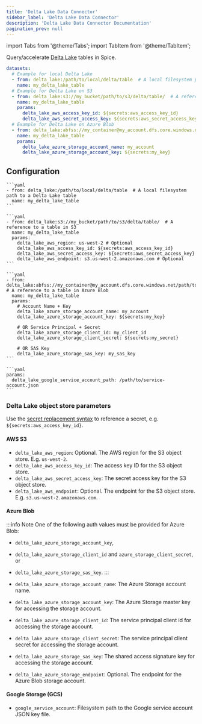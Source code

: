 ```yaml
---
title: 'Delta Lake Data Connector'
sidebar_label: 'Delta Lake Data Connector'
description: 'Delta Lake Data Connector Documentation'
pagination_prev: null
---
```


import Tabs from '@theme/Tabs';
import TabItem from '@theme/TabItem';

Query/accelerate [Delta Lake](https://delta.io/) tables in Spice.

```yaml
datasets:
  # Example for local Delta Lake
  - from: delta_lake:/path/to/local/delta/table  # A local filesystem path to a Delta Lake table
    name: my_delta_lake_table
  # Example for Delta Lake on S3
  - from: delta_lake:s3://my_bucket/path/to/s3/delta/table/  # A reference to a table in S3
    name: my_delta_lake_table
    params:
      delta_lake_aws_access_key_id: ${secrets:aws_access_key_id}
      delta_lake_aws_secret_access_key: ${secrets:aws_secret_access_key}
  # Example for Delta Lake on Azure Blob
  - from: delta_lake:abfss://my_container@my_account.dfs.core.windows.net/path/to/azure/delta/table/  # A reference to a table in Azure Blob
    name: my_delta_lake_table
    params:
      delta_lake_azure_storage_account_name: my_account
      delta_lake_azure_storage_account_key: ${secrets:my_key}
```

## Configuration

<Tabs>
  <TabItem value="delta_lake_local" label="Delta Lake + Local" default>

    ```yaml
    - from: delta_lake:/path/to/local/delta/table  # A local filesystem path to a Delta Lake table
      name: my_delta_lake_table
    ```

  </TabItem>
  <TabItem value="delta_lake_s3" label="Delta Lake + S3" default>

    ```yaml
    - from: delta_lake:s3://my_bucket/path/to/s3/delta/table/  # A reference to a table in S3
      name: my_delta_lake_table
      params:
        delta_lake_aws_region: us-west-2 # Optional
        delta_lake_aws_access_key_id: ${secrets:aws_access_key_id}
        delta_lake_aws_secret_access_key: ${secrets:aws_secret_access_key}
        delta_lake_aws_endpoint: s3.us-west-2.amazonaws.com # Optional
    ```

  </TabItem>
  <TabItem value="delta_lake_azure" label="Delta Lake + Azure Blob">

    ```yaml
    - from: delta_lake:abfss://my_container@my_account.dfs.core.windows.net/path/to/azure/delta/table/  # A reference to a table in Azure Blob
      name: my_delta_lake_table
      params:
        # Account Name + Key
        delta_lake_azure_storage_account_name: my_account
        delta_lake_azure_storage_account_key: ${secrets:my_key}

        # OR Service Principal + Secret
        delta_lake_azure_storage_client_id: my_client_id
        delta_lake_azure_storage_client_secret: ${secrets:my_secret}

        # OR SAS Key
        delta_lake_azure_storage_sas_key: my_sas_key
    ```

  </TabItem>
  <TabItem value="delta_lake_gcp" label="Delta Lake + Google Storage">

    ```yaml
    params:
      delta_lake_google_service_account_path: /path/to/service-account.json
    ```

  </TabItem>
</Tabs>

### Delta Lake object store parameters

Use the [secret replacement syntax](../secret-stores/index.md) to reference a secret, e.g. `${secrets:aws_access_key_id}`.

#### AWS S3

- `delta_lake_aws_region`: Optional. The AWS region for the S3 object store. E.g. `us-west-2`.
- `delta_lake_aws_access_key_id`: The access key ID for the S3 object store. 
- `delta_lake_aws_secret_access_key`: The secret access key for the S3 object store.
- `delta_lake_aws_endpoint`: Optional. The endpoint for the S3 object store. E.g. `s3.us-west-2.amazonaws.com`.

#### Azure Blob

:::info Note
One of the following auth values must be provided for Azure Blob:

- `delta_lake_azure_storage_account_key`, 
- `delta_lake_azure_storage_client_id` and `azure_storage_client_secret`, or 
- `delta_lake_azure_storage_sas_key`.
:::

- `delta_lake_azure_storage_account_name`: The Azure Storage account name.
- `delta_lake_azure_storage_account_key`: The Azure Storage master key for accessing the storage account.
- `delta_lake_azure_storage_client_id`: The service principal client id for accessing the storage account.
- `delta_lake_azure_storage_client_secret`: The service principal client secret for accessing the storage account.
- `delta_lake_azure_storage_sas_key`: The shared access signature key for accessing the storage account.
- `delta_lake_azure_storage_endpoint`: Optional. The endpoint for the Azure Blob storage account.

#### Google Storage (GCS)

- `google_service_account`: Filesystem path to the Google service account JSON key file.
